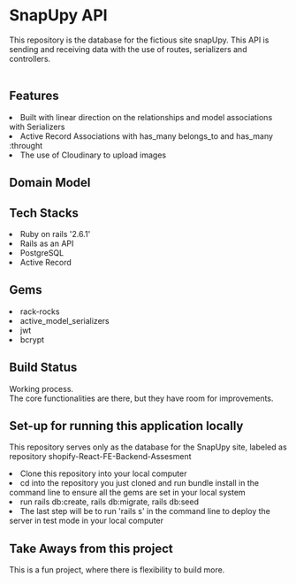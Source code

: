 # SnapUpy API

This repository is the database for the fictious site snapUpy. This API is sending and receiving data with the use of routes, serializers and controllers.  
<br/>

## Features
<li> Built with linear direction on the relationships and model associations with Serializers </li>
<li> Active Record Associations with has_many belongs_to and has_many :throught </li>
<li>The use of Cloudinary to upload images </li>

## Domain Model 

## Tech Stacks 
<li>Ruby on rails '2.6.1' </li>
<li>Rails as an API</li>
<li>PostgreSQL</li>
<li>Active Record </li>

## Gems 
<li>rack-rocks </li>
<li>active_model_serializers</li>
<li>jwt </li>
<li> bcrypt</li>

## Build Status
Working process. <br/>
The core functionalities are there, but they have room for improvements.


## Set-up for running this application locally
This repository serves only as the database for the SnapUpy site, labeled as repository shopify-React-FE-Backend-Assesment 
<br/>

<li>Clone this repository into your local computer</li>
<li>cd into the repository you just cloned and run bundle install in the command line to ensure all the gems are set in your local system</li>
<li>run rails db:create, rails db:migrate, rails db:seed</li>
<li>The last step will be to run 'rails s' in the command line to deploy the server in test mode in your local computer</li>

## Take Aways from this project
This is a fun project, where there is flexibility to build more.
